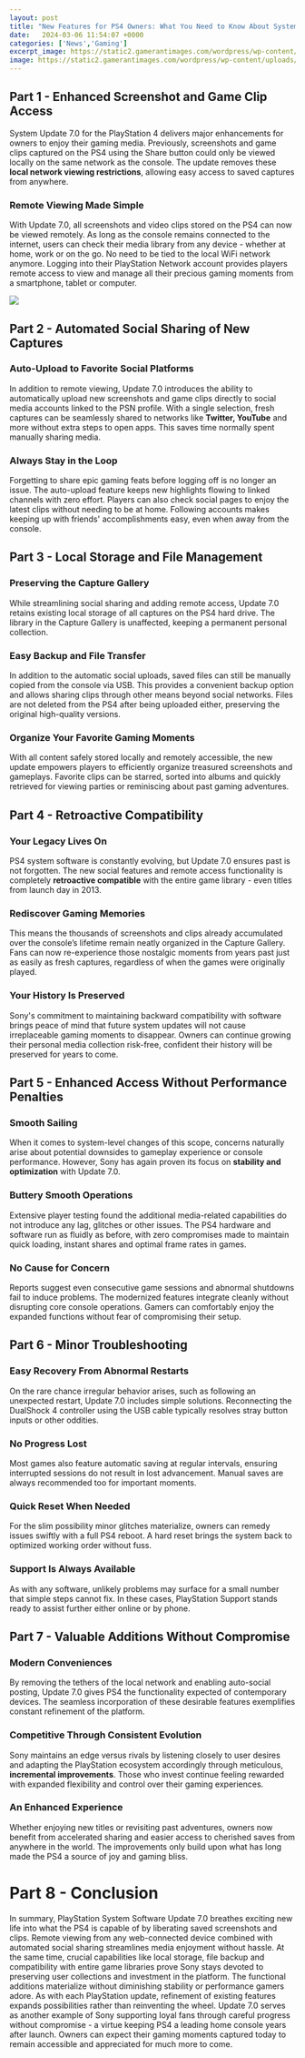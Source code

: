 ```yaml
---
layout: post
title: "New Features for PS4 Owners: What You Need to Know About System Update 7.0"
date:   2024-03-06 11:54:07 +0000
categories: ['News','Gaming']
excerpt_image: https://static2.gamerantimages.com/wordpress/wp-content/uploads/2020/04/ps4-game-console-and-controller.jpg
image: https://static2.gamerantimages.com/wordpress/wp-content/uploads/2020/04/ps4-game-console-and-controller.jpg
---
```


## Part 1 - Enhanced Screenshot and Game Clip Access
System Update 7.0 for the PlayStation 4 delivers major enhancements for owners to enjoy their gaming media. Previously, screenshots and game clips captured on the PS4 using the Share button could only be viewed locally on the same network as the console. The update removes these **local network viewing restrictions**, allowing easy access to saved captures from anywhere. 
### Remote Viewing Made Simple
With Update 7.0, all screenshots and video clips stored on the PS4 can now be viewed remotely. As long as the console remains connected to the internet, users can check their media library from any device - whether at home, work or on the go. No need to be tied to the local WiFi network anymore. Logging into their PlayStation Network account provides players remote access to view and manage all their precious gaming moments from a smartphone, tablet or computer.

![](https://static2.gamerantimages.com/wordpress/wp-content/uploads/2020/04/ps4-game-console-and-controller.jpg)
## Part 2 - Automated Social Sharing of New Captures
### Auto-Upload to Favorite Social Platforms 
In addition to remote viewing, Update 7.0 introduces the ability to automatically upload new screenshots and game clips directly to social media accounts linked to the PSN profile. With a single selection, fresh captures can be seamlessly shared to networks like **Twitter, YouTube** and more without extra steps to open apps. This saves time normally spent manually sharing media.
### Always Stay in the Loop 
Forgetting to share epic gaming feats before logging off is no longer an issue. The auto-upload feature keeps new highlights flowing to linked channels with zero effort. Players can also check social pages to enjoy the latest clips without needing to be at home. Following accounts makes keeping up with friends' accomplishments easy, even when away from the console.
## Part 3 - Local Storage and File Management 
### Preserving the Capture Gallery
While streamlining social sharing and adding remote access, Update 7.0 retains existing local storage of all captures on the PS4 hard drive. The library in the Capture Gallery is unaffected, keeping a permanent personal collection. 
### Easy Backup and File Transfer  
In addition to the automatic social uploads, saved files can still be manually copied from the console via USB. This provides a convenient backup option and allows sharing clips through other means beyond social networks. Files are not deleted from the PS4 after being uploaded either, preserving the original high-quality versions.
### Organize Your Favorite Gaming Moments
With all content safely stored locally and remotely accessible, the new update empowers players to efficiently organize treasured screenshots and gameplays. Favorite clips can be starred, sorted into albums and quickly retrieved for viewing parties or reminiscing about past gaming adventures.
## Part 4 - Retroactive Compatibility  
### Your Legacy Lives On
PS4 system software is constantly evolving, but Update 7.0 ensures past is not forgotten. The new social features and remote access functionality is completely **retroactive compatible** with the entire game library - even titles from launch day in 2013. 
### Rediscover Gaming Memories
This means the thousands of screenshots and clips already accumulated over the console’s lifetime remain neatly organized in the Capture Gallery. Fans can now re-experience those nostalgic moments from years past just as easily as fresh captures, regardless of when the games were originally played.
### Your History Is Preserved
Sony's commitment to maintaining backward compatibility with software brings peace of mind that future system updates will not cause irreplaceable gaming moments to disappear. Owners can continue growing their personal media collection risk-free, confident their history will be preserved for years to come.
## Part 5 - Enhanced Access Without Performance Penalties
### Smooth Sailing 
When it comes to system-level changes of this scope, concerns naturally arise about potential downsides to gameplay experience or console performance. However, Sony has again proven its focus on **stability and optimization** with Update 7.0.
### Buttery Smooth Operations 
Extensive player testing found the additional media-related capabilities do not introduce any lag, glitches or other issues. The PS4 hardware and software run as fluidly as before, with zero compromises made to maintain quick loading, instant shares and optimal frame rates in games.
### No Cause for Concern  
Reports suggest even consecutive game sessions and abnormal shutdowns fail to induce problems. The modernized features integrate cleanly without disrupting core console operations. Gamers can comfortably enjoy the expanded functions without fear of compromising their setup.
## Part 6 - Minor Troubleshooting 
### Easy Recovery From Abnormal Restarts
On the rare chance irregular behavior arises, such as following an unexpected restart, Update 7.0 includes simple solutions. Reconnecting the DualShock 4 controller using the USB cable typically resolves stray button inputs or other oddities. 
### No Progress Lost  
Most games also feature automatic saving at regular intervals, ensuring interrupted sessions do not result in lost advancement. Manual saves are always recommended too for important moments.
### Quick Reset When Needed
For the slim possibility minor glitches materialize, owners can remedy issues swiftly with a full PS4 reboot. A hard reset brings the system back to optimized working order without fuss.
### Support Is Always Available  
As with any software, unlikely problems may surface for a small number that simple steps cannot fix. In these cases, PlayStation Support stands ready to assist further either online or by phone.
## Part 7 - Valuable Additions Without Compromise
### Modern Conveniences 
By removing the tethers of the local network and enabling auto-social posting, Update 7.0 gives PS4 the functionality expected of contemporary devices. The seamless incorporation of these desirable features exemplifies constant refinement of the platform.
### Competitive Through Consistent Evolution
Sony maintains an edge versus rivals by listening closely to user desires and adapting the PlayStation ecosystem accordingly through meticulous, **incremental improvements**. Those who invest continue feeling rewarded with expanded flexibility and control over their gaming experiences. 
### An Enhanced Experience
Whether enjoying new titles or revisiting past adventures, owners now benefit from accelerated sharing and easier access to cherished saves from anywhere in the world. The improvements only build upon what has long made the PS4 a source of joy and gaming bliss.
# Part 8 - Conclusion
In summary, PlayStation System Software Update 7.0 breathes exciting new life into what the PS4 is capable of by liberating saved screenshots and clips. Remote viewing from any web-connected device combined with automated social sharing streamlines media enjoyment without hassle. 
At the same time, crucial capabilities like local storage, file backup and compatibility with entire game libraries prove Sony stays devoted to preserving user collections and investment in the platform. The functional additions materialize without diminishing stability or performance gamers adore. 
As with each PlayStation update, refinement of existing features expands possibilities rather than reinventing the wheel. Update 7.0 serves as another example of Sony supporting loyal fans through careful progress without compromise - a virtue keeping PS4 a leading home console years after launch. Owners can expect their gaming moments captured today to remain accessible and appreciated for much more to come.